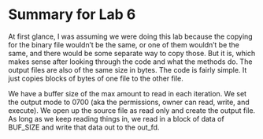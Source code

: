 # Summary for Lab 6

At first glance, I was assuming we were doing this lab because the copying for the binary file wouldn’t be the same, or one of them wouldn’t be the same, and there would be some separate way to copy those. But it is, which makes sense after looking through the code and what the methods do. The output files are also of the same size in bytes. The code is fairly simple. It just copies blocks of bytes of one file to the other file.

We have a buffer size of the max amount to read in each iteration. We set the output mode to 0700 (aka the permissions, owner can read, write, and execute). We open up the source file as read only and create the output file. As long as we keep reading things in, we read in a block of data of BUF_SIZE and write that data out to the out_fd.

